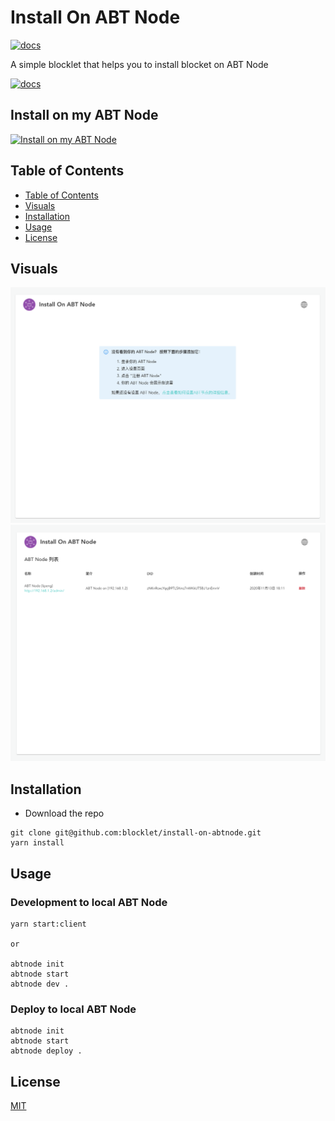 # Install On ABT Node

[![docs](https://img.shields.io/badge/powered%20by-arcblock-green.svg)](https://docs.arcblock.io)

A simple blocklet that helps you to install blocket on ABT Node

[![docs](https://img.shields.io/badge/-run%20online-blue.svg)](https://install.arcblock.io/)

## Install on my ABT Node

[![Install on my ABT Node](https://raw.githubusercontent.com/blocklet/development-guide/main/assets/install_on_abtnode.svg)](https://install.arcblock.io/?action=blocklet-install&meta_url=https%3A%2F%2Fgithub.com%2Fblocklet%2Finstall-on-abtnode%2Freleases%2Fdownload%2F1.1.3%2Fblocklet.json)

## Table of Contents

- [Table of Contents](#Table-of-Contents)
- [Visuals](#Visuals)
- [Installation](#Introduction)
- [Usage](#Usage)
- [License](#License)

## Visuals

![empty page](/screenshots/empty.png)
![index page](/screenshots/index.png)

## Installation

- Download the repo

```
git clone git@github.com:blocklet/install-on-abtnode.git
yarn install
```

## Usage

### Development to local ABT Node

```
yarn start:client

or

abtnode init
abtnode start
abtnode dev .
```

### Deploy to local ABT Node

```
abtnode init
abtnode start
abtnode deploy .
```

## License

[MIT](LICENSE)
